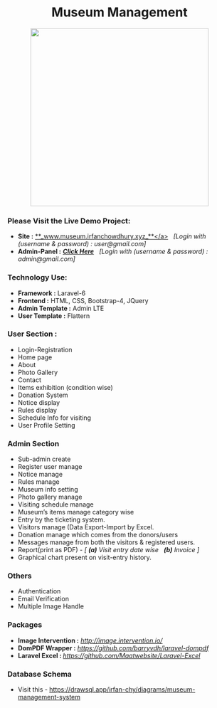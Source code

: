 <div align="center">
  
# <h1>Museum Management</h1>

<p align="center"><img src="https://blog.doubleknot.com/wp-content/uploads/2018/06/museum-management-software-needs.jpg" height="400px"></p>

</div>


### Please Visit the Live Demo Project:
- <b>Site :</b> <a href="http://www.museum.irfanchowdhury.xyz/public/">**_www.museum.irfanchowdhury.xyz_**</a> &nbsp; <i>[Login with (username & password) : *_user@gmail.com_*]</i>
- <b>Admin-Panel :</b> <a href="http://www.museum.irfanchowdhury.xyz/public/login">**_Click Here_**</a> &nbsp; <i>[Login with (username & password) : *_admin@gmail.com_*]</i>


### Technology Use:
-	<b>Framework :</b> Laravel-6
-	<b>Frontend :</b> HTML, CSS, Bootstrap-4, JQuery
-	<b>Admin Template :</b> Admin LTE
-	<b>User Template :</b> Flattern


### User Section :
- Login-Registration
- Home page
- About
- Photo Gallery
- Contact
- Items exhibition (condition wise)
- Donation System
- Notice display
- Rules display
- Schedule Info for visiting
- User Profile Setting


### Admin Section
- Sub-admin create
- Register user manage
- Notice manage
- Rules manage
- Museum info setting
- Photo gallery manage 
- Visiting schedule manage
- Museum’s items manage category wise
- Entry by the ticketing system.
- Visitors manage (Data Export-Import by Excel.
- Donation manage which comes from the donors/users
- Messages manage from both the visitors & registered users.
- Report(print as PDF) - <i>[ **_(a)_** Visit entry date wise &nbsp; **_(b)_** Invoice ]</i>
- Graphical chart present on visit-entry history.


### Others
- Authentication
- Email Verification
- Multiple Image Handle


### Packages
- <b>Image Intervention :</b> <i>http://image.intervention.io/</i>
- <b>DomPDF Wrapper :</b> <i>https://github.com/barryvdh/laravel-dompdf</i>
- <b>Laravel Excel : </b> <i>https://github.com/Maatwebsite/Laravel-Excel</i>


### Database Schema
- Visit this - https://drawsql.app/irfan-chy/diagrams/museum-management-system
